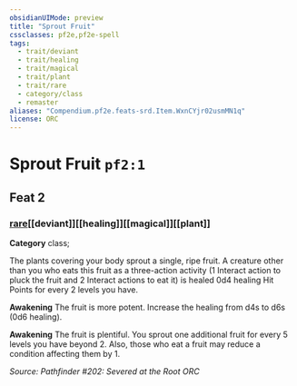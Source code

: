 ```yaml
---
obsidianUIMode: preview
title: "Sprout Fruit"
cssclasses: pf2e,pf2e-spell
tags:
  - trait/deviant
  - trait/healing
  - trait/magical
  - trait/plant
  - trait/rare
  - category/class
  - remaster
aliases: "Compendium.pf2e.feats-srd.Item.WxnCYjr02usmMN1q"
license: ORC
---
```

# Sprout Fruit `pf2:1`
## Feat 2
### [rare](rare "Rare Rarity Trait")[[deviant]][[healing]][[magical]][[plant]]

**Category** class; 




The plants covering your body sprout a single, ripe fruit. A creature other than you who eats this fruit as a three-action activity (1 Interact action to pluck the fruit and 2 Interact actions to eat it) is healed 0d4 healing Hit Points for every 2 levels you have.

**Awakening** The fruit is more potent. Increase the healing from d4s to d6s (0d6 healing).

**Awakening** The fruit is plentiful. You sprout one additional fruit for every 5 levels you have beyond 2. Also, those who eat a fruit may reduce a condition affecting them by 1.

*Source: Pathfinder #202: Severed at the Root*
*ORC*